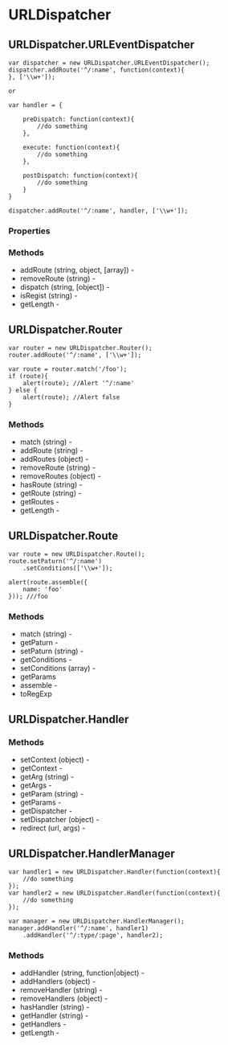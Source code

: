 URLDispatcher
=======================================





URLDispatcher.URLEventDispatcher
------------------------------------------------

	var dispatcher = new URLDispatcher.URLEventDispatcher();
	dispatcher.addRoute('^/:name', function(context){
	}, ['\\w+']);
	
	or
	
	var handler = {
	
		preDispatch: function(context){
			//do something
		},
	
		execute: function(context){
			//do something
		},
	
		postDispatch: function(context){
			//do something
		}
	}
	
	dispatcher.addRoute('^/:name', handler, ['\\w+']);

### Properties

### Methods

* addRoute (string, object, [array]) - 
* removeRoute (string) - 
* dispatch (string, [object]) - 
* isRegist (string) - 
* getLength - 


URLDispatcher.Router
------------------------------------------------

	var router = new URLDispatcher.Router();
	router.addRoute('^/:name', ['\\w+']);
	
	var route = router.match('/foo');
	if (route){
		alert(route); //Alert '^/:name'
	} else {
		alert(route); //Alert false
	}

### Methods

* match (string) - 
* addRoute (string) - 
* addRoutes (object) - 
* removeRoute (string) - 
* removeRoutes (object) - 
* hasRoute (string) - 
* getRoute (string) - 
* getRoutes - 
* getLength - 


URLDispatcher.Route
------------------------------------------------

	var route = new URLDispatcher.Route();
	route.setPaturn('^/:name')
		.setConditions(['\\w+']);

	alert(route.assemble({
		name: 'foo'
	})); ///foo


### Methods

* match (string) - 
* getPaturn -
* setPaturn (string) - 
* getConditions - 
* setConditions (array) - 
* getParams
* assemble - 
* toRegExp


URLDispatcher.Handler
------------------------------------------------


### Methods

* setContext (object) - 
* getContext - 
* getArg (string) - 
* getArgs - 
* getParam (string) - 
* getParams - 
* getDispatcher - 
* setDispatcher (object) - 
* redirect (url, args) - 


URLDispatcher.HandlerManager
------------------------------------------------

	var handler1 = new URLDispatcher.Handler(function(context){
		//do something
	});
	var handler2 = new URLDispatcher.Handler(function(context){
		//do something
	});

	var manager = new URLDispatcher.HandlerManager();
	manager.addHandler('^/:name', handler1)
		.addHandler('^/:type/:page', handler2);

### Methods

* addHandler (string, function|object) - 
* addHandlers (object) - 
* removeHandler (string) -
* removeHandlers (object) - 
* hasHandler (string) -
* getHandler (string) -
* getHandlers - 
* getLength - 